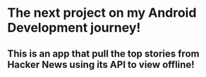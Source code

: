 # The next project on my Android Development journey!
## This is an app that pull the top stories from Hacker News using its API to view offline!
